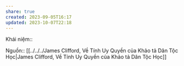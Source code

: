 ```yaml
---
share: true
created: 2023-09-05T16:17
updated: 2023-10-07T22:18
---
```

Khái niệm:: 

Nguồn:: [[../../../James Clifford, Về Tính Uy Quyền của Khảo tả Dân Tộc Học|James Clifford, Về Tính Uy Quyền của Khảo tả Dân Tộc Học]]
